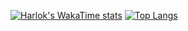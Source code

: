 [![Harlok's WakaTime stats](https://github-readme-stats.vercel.app/api/wakatime?username=Shoma0XCC)](https://github.com/anuraghazra/github-readme-stats)
[![Top Langs](https://github-readme-stats.vercel.app/api/top-langs/?username=Shoma0XCC&layout=compact)](https://github.com/anuraghazra/github-readme-stats)


<!--
**Shoma0XCC/Shoma0XCC** is a ✨ _special_ ✨ repository because its `README.md` (this file) appears on your GitHub profile.

Here are some ideas to get you started:

- 🔭 I’m currently working on ...
- 🌱 I’m currently learning ...
- 👯 I’m looking to collaborate on ...
- 🤔 I’m looking for help with ...
- 💬 Ask me about ...
- 📫 How to reach me: ...
- 😄 Pronouns: ...
- ⚡ Fun fact: ...
-->
